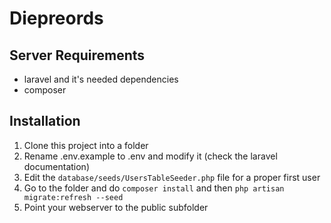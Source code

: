 # Diepreords





## Server Requirements
* laravel and it's needed dependencies
* composer

## Installation
1. Clone this project into a folder
2. Rename .env.example to .env and modify it (check the laravel documentation)
3. Edit the `database/seeds/UsersTableSeeder.php` file for a proper first user
4. Go to the folder and do `composer install` and then `php artisan migrate:refresh --seed`
5. Point your webserver to the public subfolder


